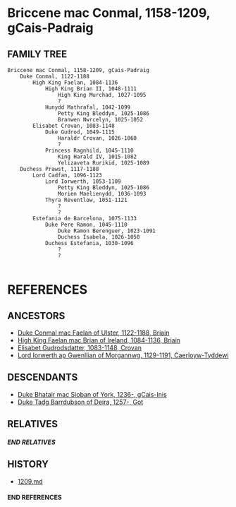 # Briccene mac Conmal, 1158-1209, gCais-Padraig

## FAMILY TREE 
```
Briccene mac Conmal, 1158-1209, gCais-Padraig
	Duke Conmal, 1122-1188
		High King Faelan, 1084-1136
			High King Brian II, 1048-1111
				High King Murchad, 1027-1095
				?
			Hunydd Mathrafal, 1042-1099
				Petty King Bleddyn, 1025-1086
				Branwen Nwrcelyn, 1025-1052
		Elisabet Crovan, 1083-1148
			Duke Gudrod, 1049-1115
				Haraldr Crovan, 1026-1060
				?
			Princess Ragnhild, 1045-1110
				King Harald IV, 1015-1082
				Yelizaveta Rurikid, 1025-1089
	Duchess Prawst, 1117-1188
		Lord Cadfan, 1096-1123
			Lord Iorwerth, 1053-1109
				Petty King Bleddyn, 1025-1086
				Morien Maelienydd, 1036-1093
			Thyra Reventlow, 1051-1121
				?
				?
		Estefania de Barcelona, 1075-1133
			Duke Pere Ramon, 1045-1110	
				Duke Ramon Berenguer, 1023-1091
				Duchess Isabela, 1026-1050
			Duchess Estefania, 1030-1096
				?
				?
		
```


# REFERENCES

## ANCESTORS
* [Duke Conmal mac Faelan of Ulster, 1122-1188, Briain](conmal_mac_faelan_1122.md)
* [High King Faelan mac Brian of Ireland, 1084-1136, Briain](faelan_mac_brian_1084.md)
* [Elisabet Gudrodsdatter, 1083-1148, Crovan](elisabet_gudrodsdatter_1083.md)
* [Lord Iorwerth ap Gwenllian of Morgannwg, 1129-1191, Caerloyw-Tyddewi](iorwerth_ap_gwenllian_1129.md)

## DESCENDANTS
* [Duke Bhatair mac Sioban of York, 1236-, gCais-Inis](bhatair_mac_sioban_1236.md)
* [Duke Tadg Barrdubson of Deira, 1257-, Got](tadg_barrdubson_1257.md)

## RELATIVES

##### END RELATIVES 
## HISTORY
* [1209.md](../h/1209.md)

#### END REFERENCES
